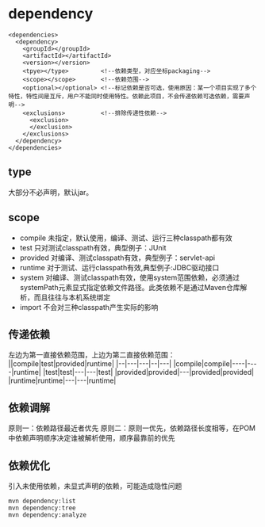 # dependency

```
<dependencies>
  <dependency>
    <groupId></groupId>
    <artifactId></artifactId>
    <version></version>
    <tpye></type>         <!--依赖类型，对应坐标packaging-->
    <scope></scope>       <!--依赖范围-->
    <optional></optional> <!--标记依赖是否可选，使用原因：某一个项目实现了多个特性，特性间是互斥，用户不能同时使用特性。依赖此项目，不会传递依赖可选依赖，需要声明-->
    <exclusions>          <!--排除传递性依赖-->
      <exclusion>
      </exclusion>
    </exclusions>
  </dependency>
</dependencies>
```
type
-----
大部分不必声明，默认jar。<br>

scope
-----
* compile   未指定，默认使用，编译、测试、运行三种classpath都有效
* test      只对测试classpath有效，典型例子：JUnit
* provided  对编译、测试classpath有效，典型例子：servlet-api
* runtime   对于测试、运行classpath有效,典型例子:JDBC驱动接口
* system    对编译、测试classpath有效，使用system范围依赖，必须通过systemPath元素显式指定依赖文件路径。此类依赖不是通过Maven仓库解析，而且往往与本机系统绑定
* import    不会对三种classpath产生实际的影响

传递依赖
------
左边为第一直接依赖范围，上边为第二直接依赖范围：
||compile|test|provided|runtime|
|--|---|---|--|---|
|compile|compile|----|----|runtime|
|test|test|---|---|test|
|provided|provided|---|provided|provided|
|runtime|runtime|---|---|runtime|

依赖调解
------
原则一：依赖路径最近者优先
原则二：原则一优先，依赖路径长度相等，在POM中依赖声明顺序决定谁被解析使用，顺序最靠前的优先

依赖优化
------
引入未使用依赖，未显式声明的依赖，可能造成隐性问题
```
mvn dependency:list
mvn dependency:tree
mvn dependency:analyze
```
